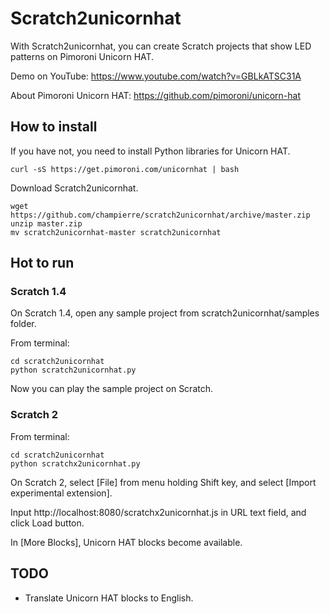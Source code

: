 # Scratch2unicornhat

With Scratch2unicornhat, you can create Scratch projects that show LED patterns on Pimoroni Unicorn HAT.

Demo on YouTube: https://www.youtube.com/watch?v=GBLkATSC31A

About Pimoroni Unicorn HAT: https://github.com/pimoroni/unicorn-hat

## How to install

If you have not, you need to install Python libraries for Unicorn HAT.

```
curl -sS https://get.pimoroni.com/unicornhat | bash
```

Download Scratch2unicornhat.

```
wget https://github.com/champierre/scratch2unicornhat/archive/master.zip
unzip master.zip
mv scratch2unicornhat-master scratch2unicornhat
```

## Hot to run

### Scratch 1.4

On Scratch 1.4, open any sample project from scratch2unicornhat/samples folder.

From terminal:

```
cd scratch2unicornhat
python scratch2unicornhat.py
```

Now you can play the sample project on Scratch.

### Scratch 2

From terminal:

```
cd scratch2unicornhat
python scratchx2unicornhat.py
```

On Scratch 2, select [File] from menu holding Shift key, and select [Import experimental extension].

Input http://localhost:8080/scratchx2unicornhat.js in URL text field, and click Load button.

In [More Blocks], Unicorn HAT blocks become available.

## TODO

- Translate Unicorn HAT blocks to English.
